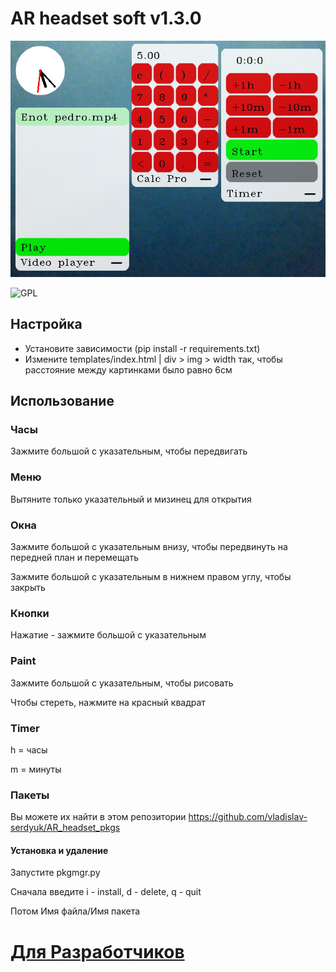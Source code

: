 # AR headset soft v1.3.0

![img](./docs/GUI_exemple.png)

![GPL](https://www.gnu.org/graphics/gplv3-with-text-136x68.png)

## Настройка
- Установите зависимости (pip install -r requirements.txt)
- Измените templates/index.html | div > img > width так, чтобы расстояние между картинками было равно 6см

## Использование
### Часы
Зажмите большой с указательным, чтобы передвигать

### Меню
Вытяните только указательный и мизинец для открытия

### Окна
Зажмите большой с указательным внизу, чтобы передвинуть на передней план и перемещать

Зажмите большой с указательным в нижнем правом углу, чтобы закрыть

### Кнопки
Нажатие - зажмите большой с указательным

### Paint
Зажмите большой с указательным, чтобы рисовать

Чтобы стереть, нажмите на красный квадрат

### Timer
h = часы

m = минуты

### Пакеты
Вы можете их найти в этом репозитории https://github.com/vladislav-serdyuk/AR_headset_pkgs

#### Установка и удаление
Запустите pkgmgr.py

Сначала введите
i - install, d - delete, q - quit

Потом Имя файла/Имя пакета

# [Для Разработчиков](docs/README_for_developers.md)
